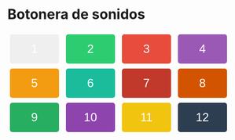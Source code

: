 
<html>
<head>
  <title>Botonera de sonidos</title>
  <style>
    /* CSS styles for buttons */
    .numbered-button {
      font-size: 24px; /* set the font size */
      width: 100px; /* set the width */
      height: 60px; /* set the height */
      margin: 5px; /* add margin between buttons */
      color: #fff; /* set the text color */
      border: none; /* remove button borders */
      border-radius: 5px; /* add border radius for rounded edges */
    }

    /* Custom background colors for each button */
    #button1 {
      background-color: #3498db; /* set the background color */
    }

    #button2 {
      background-color: #2ecc71; /* set the background color */
    }

    #button3 {
      background-color: #e74c3c; /* set the background color */
    }

    #button4 {
      background-color: #9b59b6; /* set the background color */
    }

    #button5 {
      background-color: #f39c12; /* set the background color */
    }

    #button6 {
      background-color: #1abc9c; /* set the background color */
    }

    /* Custom background colors for the additional buttons */
    #button7 {
      background-color: #c0392b; /* set the background color */
    }

    #button8 {
      background-color: #d35400; /* set the background color */
    }

    #button9 {
      background-color: #27ae60; /* set the background color */
    }

    #button10 {
      background-color: #8e44ad; /* set the background color */
    }

    #button11 {
      background-color: #f1c40f; /* set the background color */
    }

    #button12 {
      background-color: #2c3e50; /* set the background color */
    }
  </style>
  <script>
    // JavaScript code to play sounds when buttons are clicked
    function playSound(soundFile) {
      var audio = new Audio(soundFile);
      audio.play();
    }
  </script>
</head>
<body>
  <h1>Botonera de sonidos</h1>
  <button id="button1" class="numbered-button" onclick="playSound('Sharp Noise Sound Effect.mp3')">1</button>
  <button id="button2" class="numbered-button" onclick="playSound('Sharp woosh sound effect.mp3')">2</button>
  <button id="button3" class="numbered-button" onclick="playSound('Sweet Bird Sound Effect.mp3')">3</button>
  <button id="button4" class="numbered-button" onclick="playSound('Tree Falling Sound Effect.mp3')">4</button>
  <button id="button5" class="numbered-button" onclick="playSound('Apple crunch sound effect.mp3')">5</button>
  <button id="button6" class="numbered-button" onclick="playSound('Acoustic Guitar A Minor Chord Sound Effect.mp3')">6</button>
  <button id="button7" class="numbered-button" onclick="playSound('Acoustic Guitar G Major Chord Sound Effect.mp3')">7</button>
  <button id="button8" class="numbered-button" onclick="playSound('Human EatingCrunch  Sound Effect HD.mp3')">8</button>
  <button id="button9" class="numbered-button" onclick="playSound('Bubble Sound Effect.mp3')">9</button>
  <button id="button10" class="numbered-button" onclick="playSound('GooeySlime  Sound Effect.mp3')">10</button>
  <button id="button11" class="numbered-button" onclick="playSound('Woodpecker  Sound Effect.mp3')">11</button>
  <button id="button12" class="numbered-button" onclick="playSound('Leaves  branches sound effect.mp3')">12</button>

</body>
</html>
